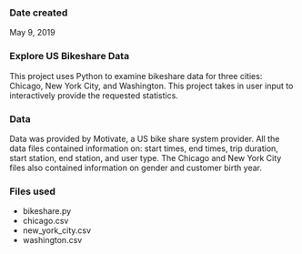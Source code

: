 ### Date created
May 9, 2019

### Explore US Bikeshare Data
This project uses Python to examine bikeshare data for three cities: Chicago, New York City, and Washington. This project takes in user input to interactively provide the requested statistics. 

### Data
Data was provided by Motivate, a US bike share system provider.
All the data files contained information on: start times, end times, trip duration, start station, end station, and user type. The Chicago and New York City files also contained information on gender and customer birth year.


### Files used
* bikeshare.py
* chicago.csv
* new_york_city.csv
* washington.csv



